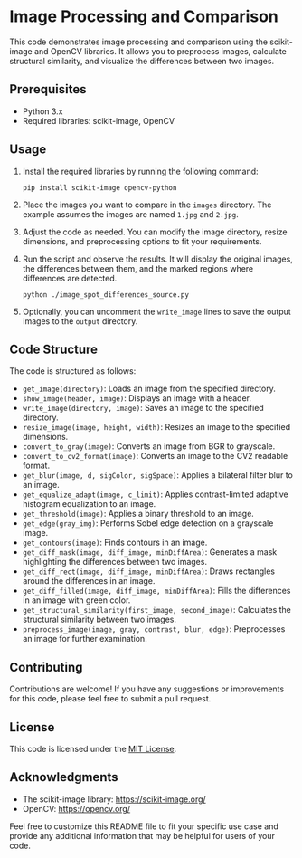 # Image Processing and Comparison

This code demonstrates image processing and comparison using the scikit-image and OpenCV libraries. It allows you to preprocess images, calculate structural similarity, and visualize the differences between two images.

## Prerequisites

- Python 3.x
- Required libraries: scikit-image, OpenCV

## Usage

1. Install the required libraries by running the following command:

   ```
   pip install scikit-image opencv-python
   ```

2. Place the images you want to compare in the `images` directory. The example assumes the images are named `1.jpg` and `2.jpg`.

3. Adjust the code as needed. You can modify the image directory, resize dimensions, and preprocessing options to fit your requirements.

4. Run the script and observe the results. It will display the original images, the differences between them, and the marked regions where differences are detected.

   ```
   python ./image_spot_differences_source.py
   ```

5. Optionally, you can uncomment the `write_image` lines to save the output images to the `output` directory.

## Code Structure

The code is structured as follows:

- `get_image(directory)`: Loads an image from the specified directory.
- `show_image(header, image)`: Displays an image with a header.
- `write_image(directory, image)`: Saves an image to the specified directory.
- `resize_image(image, height, width)`: Resizes an image to the specified dimensions.
- `convert_to_gray(image)`: Converts an image from BGR to grayscale.
- `convert_to_cv2_format(image)`: Converts an image to the CV2 readable format.
- `get_blur(image, d, sigColor, sigSpace)`: Applies a bilateral filter blur to an image.
- `get_equalize_adapt(image, c_limit)`: Applies contrast-limited adaptive histogram equalization to an image.
- `get_threshold(image)`: Applies a binary threshold to an image.
- `get_edge(gray_img)`: Performs Sobel edge detection on a grayscale image.
- `get_contours(image)`: Finds contours in an image.
- `get_diff_mask(image, diff_image, minDiffArea)`: Generates a mask highlighting the differences between two images.
- `get_diff_rect(image, diff_image, minDiffArea)`: Draws rectangles around the differences in an image.
- `get_diff_filled(image, diff_image, minDiffArea)`: Fills the differences in an image with green color.
- `get_structural_similarity(first_image, second_image)`: Calculates the structural similarity between two images.
- `preprocess_image(image, gray, contrast, blur, edge)`: Preprocesses an image for further examination.

## Contributing

Contributions are welcome! If you have any suggestions or improvements for this code, please feel free to submit a pull request.

## License

This code is licensed under the [MIT License](LICENSE).

## Acknowledgments

- The scikit-image library: https://scikit-image.org/
- OpenCV: https://opencv.org/

Feel free to customize this README file to fit your specific use case and provide any additional information that may be helpful for users of your code.